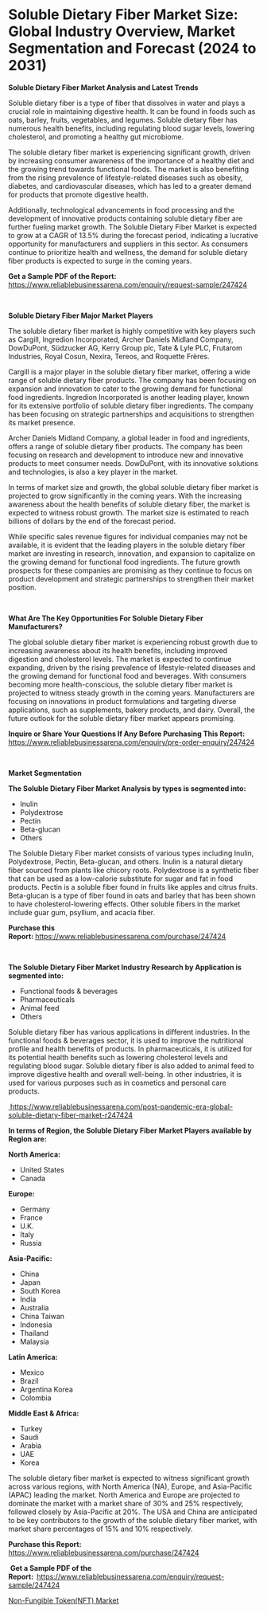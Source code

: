 <p><h1>Soluble Dietary Fiber Market Size: Global Industry Overview, Market Segmentation and Forecast (2024 to 2031)</h1></p><p><strong>Soluble Dietary Fiber Market Analysis and Latest Trends</strong></p>
<p><p>Soluble dietary fiber is a type of fiber that dissolves in water and plays a crucial role in maintaining digestive health. It can be found in foods such as oats, barley, fruits, vegetables, and legumes. Soluble dietary fiber has numerous health benefits, including regulating blood sugar levels, lowering cholesterol, and promoting a healthy gut microbiome.</p><p>The soluble dietary fiber market is experiencing significant growth, driven by increasing consumer awareness of the importance of a healthy diet and the growing trend towards functional foods. The market is also benefiting from the rising prevalence of lifestyle-related diseases such as obesity, diabetes, and cardiovascular diseases, which has led to a greater demand for products that promote digestive health.</p><p>Additionally, technological advancements in food processing and the development of innovative products containing soluble dietary fiber are further fueling market growth. The Soluble Dietary Fiber Market is expected to grow at a CAGR of 13.5% during the forecast period, indicating a lucrative opportunity for manufacturers and suppliers in this sector. As consumers continue to prioritize health and wellness, the demand for soluble dietary fiber products is expected to surge in the coming years.</p></p>
<p><strong>Get a Sample PDF of the Report:&nbsp;</strong> <a href="https://www.reliablebusinessarena.com/enquiry/request-sample/247424">https://www.reliablebusinessarena.com/enquiry/request-sample/247424</a></p>
<p>&nbsp;</p>
<p><strong>Soluble Dietary Fiber Major Market Players</strong></p>
<p><p>The soluble dietary fiber market is highly competitive with key players such as Cargill, Ingredion Incorporated, Archer Daniels Midland Company, DowDuPont, Südzucker AG, Kerry Group plc, Tate & Lyle PLC, Frutarom Industries, Royal Cosun, Nexira, Tereos, and Roquette Frères.</p><p>Cargill is a major player in the soluble dietary fiber market, offering a wide range of soluble dietary fiber products. The company has been focusing on expansion and innovation to cater to the growing demand for functional food ingredients. Ingredion Incorporated is another leading player, known for its extensive portfolio of soluble dietary fiber ingredients. The company has been focusing on strategic partnerships and acquisitions to strengthen its market presence.</p><p>Archer Daniels Midland Company, a global leader in food and ingredients, offers a range of soluble dietary fiber products. The company has been focusing on research and development to introduce new and innovative products to meet consumer needs. DowDuPont, with its innovative solutions and technologies, is also a key player in the market.</p><p>In terms of market size and growth, the global soluble dietary fiber market is projected to grow significantly in the coming years. With the increasing awareness about the health benefits of soluble dietary fiber, the market is expected to witness robust growth. The market size is estimated to reach billions of dollars by the end of the forecast period.</p><p>While specific sales revenue figures for individual companies may not be available, it is evident that the leading players in the soluble dietary fiber market are investing in research, innovation, and expansion to capitalize on the growing demand for functional food ingredients. The future growth prospects for these companies are promising as they continue to focus on product development and strategic partnerships to strengthen their market position.</p></p>
<p>&nbsp;</p>
<p><strong>What Are The Key Opportunities For Soluble Dietary Fiber Manufacturers?</strong></p>
<p><p>The global soluble dietary fiber market is experiencing robust growth due to increasing awareness about its health benefits, including improved digestion and cholesterol levels. The market is expected to continue expanding, driven by the rising prevalence of lifestyle-related diseases and the growing demand for functional food and beverages. With consumers becoming more health-conscious, the soluble dietary fiber market is projected to witness steady growth in the coming years. Manufacturers are focusing on innovations in product formulations and targeting diverse applications, such as supplements, bakery products, and dairy. Overall, the future outlook for the soluble dietary fiber market appears promising.</p></p>
<p><strong>Inquire or Share Your Questions If Any Before Purchasing This Report:</strong> <a href="https://www.reliablebusinessarena.com/enquiry/pre-order-enquiry/247424">https://www.reliablebusinessarena.com/enquiry/pre-order-enquiry/247424</a></p>
<p>&nbsp;</p>
<p><strong>Market Segmentation</strong></p>
<p><strong>The Soluble Dietary Fiber Market Analysis by types is segmented into:</strong></p>
<p><ul><li>Inulin</li><li>Polydextrose</li><li>Pectin</li><li>Beta-glucan</li><li>Others</li></ul></p>
<p><p>The Soluble Dietary Fiber market consists of various types including Inulin, Polydextrose, Pectin, Beta-glucan, and others. Inulin is a natural dietary fiber sourced from plants like chicory roots. Polydextrose is a synthetic fiber that can be used as a low-calorie substitute for sugar and fat in food products. Pectin is a soluble fiber found in fruits like apples and citrus fruits. Beta-glucan is a type of fiber found in oats and barley that has been shown to have cholesterol-lowering effects. Other soluble fibers in the market include guar gum, psyllium, and acacia fiber.</p></p>
<p><strong>Purchase this Report:&nbsp;</strong><a href="https://www.reliablebusinessarena.com/purchase/247424">https://www.reliablebusinessarena.com/purchase/247424</a></p>
<p>&nbsp;</p>
<p><strong>The Soluble Dietary Fiber Market Industry Research by Application is segmented into:</strong></p>
<p><ul><li>Functional foods & beverages</li><li>Pharmaceuticals</li><li>Animal feed</li><li>Others</li></ul></p>
<p><p>Soluble dietary fiber has various applications in different industries. In the functional foods & beverages sector, it is used to improve the nutritional profile and health benefits of products. In pharmaceuticals, it is utilized for its potential health benefits such as lowering cholesterol levels and regulating blood sugar. Soluble dietary fiber is also added to animal feed to improve digestive health and overall well-being. In other industries, it is used for various purposes such as in cosmetics and personal care products.</p></p>
<p><a href="https://www.reliablebusinessarena.com/post-pandemic-era-global-soluble-dietary-fiber-market-r247424">&nbsp;https://www.reliablebusinessarena.com/post-pandemic-era-global-soluble-dietary-fiber-market-r247424</a></p>
<p><strong>In terms of Region, the Soluble Dietary Fiber Market Players available by Region are:</strong></p>
<p>
    <p> <strong> North America: </strong>
        <ul>
            <li>United States</li>
            <li>Canada</li>
        </ul>
        </p> 
    <p> <strong> Europe: </strong>
        <ul>
            <li>Germany</li>
            <li>France</li>
            <li>U.K.</li>
            <li>Italy</li>
            <li>Russia</li>
        </ul>
        </p> 
    <p> <strong> Asia-Pacific: </strong>
        <ul>
            <li>China</li>
            <li>Japan</li>
            <li>South Korea</li>
            <li>India</li>
            <li>Australia</li>
            <li>China Taiwan</li>
            <li>Indonesia</li>
            <li>Thailand</li>
            <li>Malaysia</li>
        </ul>
        </p> 
    <p> <strong> Latin America: </strong>
        <ul>
            <li>Mexico</li>
            <li>Brazil</li>
            <li>Argentina Korea</li>
            <li>Colombia</li>
        </ul>
        </p> 
    <p> <strong> Middle East & Africa: </strong>
        <ul>
            <li>Turkey</li>
            <li>Saudi</li>
            <li>Arabia</li>
            <li>UAE</li>
            <li>Korea</li>
        </ul>
    </p>
    </p>
<p><p>The soluble dietary fiber market is expected to witness significant growth across various regions, with North America (NA), Europe, and Asia-Pacific (APAC) leading the market. North America and Europe are projected to dominate the market with a market share of 30% and 25% respectively, followed closely by Asia-Pacific at 20%. The USA and China are anticipated to be key contributors to the growth of the soluble dietary fiber market, with market share percentages of 15% and 10% respectively.</p></p>
<p><strong>Purchase this Report: </strong><a href="https://www.reliablebusinessarena.com/purchase/247424">https://www.reliablebusinessarena.com/purchase/247424</a></p>
<p>&nbsp;<strong>Get a Sample PDF of the Report:&nbsp;&nbsp;</strong><a href="https://www.reliablebusinessarena.com/enquiry/request-sample/247424">https://www.reliablebusinessarena.com/enquiry/request-sample/247424</a></p>
<p><strong></strong></p>
<p><p><a href="https://github.com/RoberthSchneidedXf/Market-Research-Report-List-1/blob/main/non-fungible-tokennft-market.md">Non-Fungible Token(NFT) Market</a></p></p>